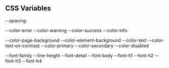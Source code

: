## CSS Variables

--spacing

--color-error
--color-warning
--color-success
--color-info

--color-page-background
--color-element-background
--color-text
--color-text-on-contrast
--color-primary
--color-secondary
--color-disabled

--font-family
--line-height
--font-detail
--font-body
--font-h1
--font-h2
--font-h3
--font-h4
